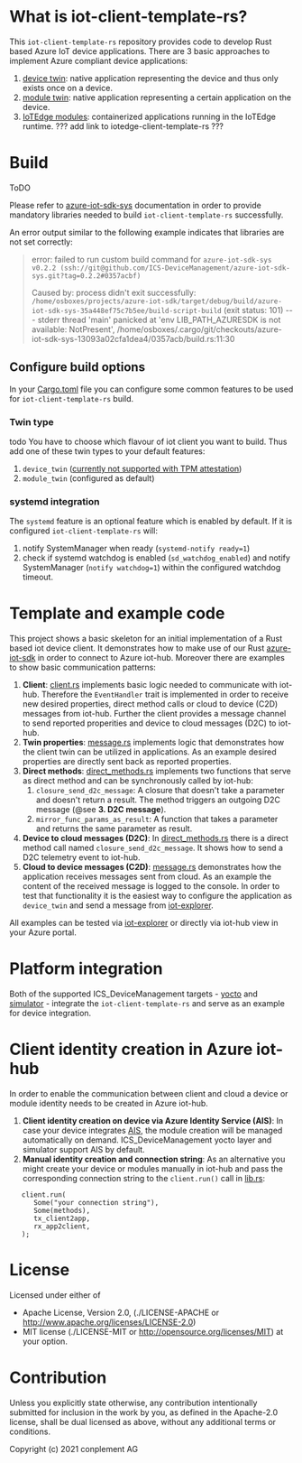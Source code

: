 # What is iot-client-template-rs?

This `iot-client-template-rs` repository provides code to develop Rust based Azure IoT device applications. There are 3 basic approaches to implement Azure compliant device applications:
1. [device twin](https://docs.microsoft.com/en-us/azure/iot-hub/iot-hub-devguide-device-twins): native application representing the device and thus only exists once on a device.
2. [module twin](https://docs.microsoft.com/en-us/azure/iot-hub/iot-hub-devguide-module-twins): native application representing a certain application on the device.
3. [IoTEdge modules](https://docs.microsoft.com/en-us/azure/iot-edge/module-development?view=iotedge-2020-11): containerized applications running in the IoTEdge runtime. ??? add link to iotedge-client-template-rs ???

# Build

ToDO

Please refer to [azure-iot-sdk-sys](https://github.com/ICS-DeviceManagement/azure-iot-sdk-sys/blob/main/README.md) documentation in order to provide mandatory libraries needed to build `iot-client-template-rs` successfully.

An error output similar to the following example indicates that libraries are not set correctly:
>error: failed to run custom build command for `azure-iot-sdk-sys v0.2.2 (ssh://git@github.com/ICS-DeviceManagement/azure-iot-sdk-sys.git?tag=0.2.2#0357acbf)`
>
>Caused by:
>  process didn't exit successfully: `/home/osboxes/projects/azure-iot-sdk/target/debug/build/azure-iot-sdk-sys-35a448ef75c7b5ee/build-script-build` (exit status: 101)
>  --- stderr
>  thread 'main' panicked at 'env LIB_PATH_AZURESDK is not available: NotPresent', /home/osboxes/.cargo/git/checkouts/azure-iot-sdk-sys-13093a02cfa1dea4/0357acb/build.rs:11:30

## Configure build options

In your [Cargo.toml](Cargo.toml) file you can configure some common features to be used for `iot-client-template-rs` build.

### Twin type
todo
You have to choose which flavour of iot client you want to build. Thus add one of these twin types to your default features:
1. `device_twin` ([currently not supported with TPM attestation](https://azure.github.io/iot-identity-service/develop-an-agent.html#connecting-your-agent-to-iot-hub))
2. `module_twin` (configured as default)

### systemd integration

The `systemd` feature is an optional feature which is enabled by default. If it is configured `iot-client-template-rs` will:
1. notify SystemManager when ready (`systemd-notify ready=1`)
2. check if systemd watchdog is enabled (`sd_watchdog_enabled`) and notify SystemManager (`notify watchdog=1`) within the configured watchdog timeout.

# Template and example code

This project shows a basic skeleton for an initial implementation of a Rust based iot device client. It demonstrates how to make use of our Rust [azure-iot-sdk](https://github.com/ICS-DeviceManagement/azure-iot-sdk) in order to connect to Azure iot-hub. Moreover there are examples to show basic communication patterns:

1. **Client**: [client.rs](src/client.rs) implements basic logic needed to communicate with iot-hub. Therefore the `EventHandler` trait is implemented in order to receive new desired properties, direct method calls or cloud to device (C2D) messages from iot-hub. Further the client provides a message channel to send reported properities and device to cloud messages (D2C) to iot-hub.
2. **Twin properties**: [message.rs](src/message.rs) implements logic that demonstrates how the client twin can be utilized in applications. As an example desired properties are directly sent back as reported properties.
3. **Direct methods**: [direct_methods.rs](src/direct_methods.rs) implements two functions that serve as direct method and can be synchronously called by iot-hub:
   1. `closure_send_d2c_message`: A closure that doesn't take a parameter and doesn't return a result. The method triggers an outgoing D2C message (@see **3. D2C message**).
   2. `mirror_func_params_as_result`: A function that takes a parameter and returns the same parameter as result.
4. **Device to cloud messages (D2C)**: In [direct_methods.rs](src/direct_methods.rs) there is a direct method call named `closure_send_d2c_message`. It shows how to send a D2C telemetry event to iot-hub.
5. **Cloud to device messages (C2D)**: [message.rs](src/message.rs) demonstrates how the application receives messages sent from cloud. As an example the content of the received message is logged to the console. In order to test that functionality it is the easiest way to configure the application as `device_twin` and send a message from [iot-explorer](https://docs.microsoft.com/en-us/azure/iot-pnp/howto-use-iot-explorer).

All examples can be tested via [iot-explorer](https://docs.microsoft.com/en-us/azure/iot-pnp/howto-use-iot-explorer) or directly via iot-hub view in your Azure portal.

# Platform integration

Both of the supported ICS_DeviceManagement targets - [yocto](https://github.com/ICS-DeviceManagement/meta-ics-dm) and [simulator](https://github.com/ICS-DeviceManagement/simulator) - integrate the `iot-client-template-rs` and serve as an example for device integration.

# Client identity creation in Azure iot-hub

In order to enable the communication between client and cloud a device or module identity needs to be created in Azure iot-hub.

1. **Client identity creation on device via Azure Identity Service (AIS)**: In case your device integrates [AIS](https://azure.github.io/iot-identity-service/), the module creation will be managed automatically on demand. ICS_DeviceManagement yocto layer and simulator support AIS by default.
2. **Manual identity creation and connection string**: As an alternative you might create your device or modules manually in iot-hub and pass the corresponding connection string to the `client.run()` call in [lib.rs](src/lib.rs):

```   
   client.run(
      Some("your connection string"),
      Some(methods),
      tx_client2app,
      rx_app2client,
   );  
```
# License

Licensed under either of
* Apache License, Version 2.0, (./LICENSE-APACHE or <http://www.apache.org/licenses/LICENSE-2.0>)
* MIT license (./LICENSE-MIT or <http://opensource.org/licenses/MIT>)
at your option.

# Contribution

Unless you explicitly state otherwise, any contribution intentionally
submitted for inclusion in the work by you, as defined in the Apache-2.0
license, shall be dual licensed as above, without any additional terms or
conditions.

Copyright (c) 2021 conplement AG

